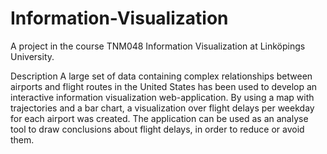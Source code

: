 # Information-Visualization
A project in the course TNM048 Information Visualization at Linköpings University.


Description
A large set of data containing complex relationships between airports and flight routes in the United States has been used to develop an interactive information visualization web-application. By using a map with trajectories and a bar chart, a visualization over flight delays per weekday for each airport was created. The application can be used as an analyse tool to draw conclusions about flight delays, in order to reduce or avoid them.
